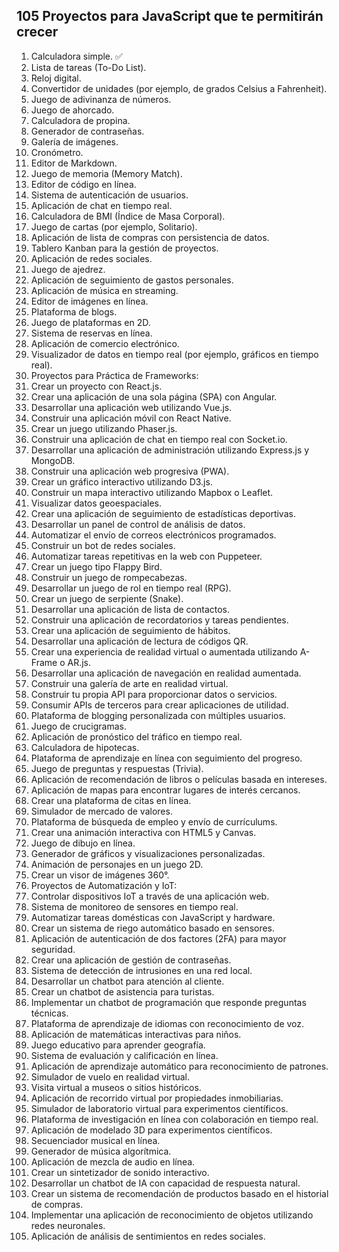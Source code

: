 ## 105 Proyectos para JavaScript que te permitirán crecer

1. Calculadora simple. ✅
2. Lista de tareas (To-Do List).
3. Reloj digital.
4. Convertidor de unidades (por ejemplo, de grados Celsius a Fahrenheit).
5. Juego de adivinanza de números.
6. Juego de ahorcado.
7. Calculadora de propina.
8. Generador de contraseñas.
9. Galería de imágenes.
10. Cronómetro.
11. Editor de Markdown.
12. Juego de memoria (Memory Match).
13. Editor de código en línea.
14. Sistema de autenticación de usuarios.
15. Aplicación de chat en tiempo real.
16. Calculadora de BMI (Índice de Masa Corporal).
17. Juego de cartas (por ejemplo, Solitario).
18. Aplicación de lista de compras con persistencia de datos.
19. Tablero Kanban para la gestión de proyectos.
20. Aplicación de redes sociales.
21. Juego de ajedrez.
22. Aplicación de seguimiento de gastos personales.
23. Aplicación de música en streaming.
24. Editor de imágenes en línea.
25. Plataforma de blogs.
26. Juego de plataformas en 2D.
27. Sistema de reservas en línea.
28. Aplicación de comercio electrónico.
29. Visualizador de datos en tiempo real (por ejemplo, gráficos en tiempo real).
30. Proyectos para Práctica de Frameworks:
31. Crear un proyecto con React.js.
32. Crear una aplicación de una sola página (SPA) con Angular.
33. Desarrollar una aplicación web utilizando Vue.js.
34. Construir una aplicación móvil con React Native.
35. Crear un juego utilizando Phaser.js.
36. Construir una aplicación de chat en tiempo real con Socket.io.
37. Desarrollar una aplicación de administración utilizando Express.js y MongoDB.
38. Construir una aplicación web progresiva (PWA).
39. Crear un gráfico interactivo utilizando D3.js.
40. Construir un mapa interactivo utilizando Mapbox o Leaflet.
41. Visualizar datos geoespaciales.
42. Crear una aplicación de seguimiento de estadísticas deportivas.
43. Desarrollar un panel de control de análisis de datos.
44. Automatizar el envío de correos electrónicos programados.
45. Construir un bot de redes sociales.
46. Automatizar tareas repetitivas en la web con Puppeteer.
47. Crear un juego tipo Flappy Bird.
48. Construir un juego de rompecabezas.
49. Desarrollar un juego de rol en tiempo real (RPG).
50. Crear un juego de serpiente (Snake).
51. Desarrollar una aplicación de lista de contactos.
52. Construir una aplicación de recordatorios y tareas pendientes.
53. Crear una aplicación de seguimiento de hábitos.
54. Desarrollar una aplicación de lectura de códigos QR.
55. Crear una experiencia de realidad virtual o aumentada utilizando A-Frame o AR.js.
56. Desarrollar una aplicación de navegación en realidad aumentada.
57. Construir una galería de arte en realidad virtual.
58. Construir tu propia API para proporcionar datos o servicios.
59. Consumir APIs de terceros para crear aplicaciones de utilidad.
60. Plataforma de blogging personalizada con múltiples usuarios.
61. Juego de crucigramas.
62. Aplicación de pronóstico del tráfico en tiempo real.
63. Calculadora de hipotecas.
64. Plataforma de aprendizaje en línea con seguimiento del progreso.
65. Juego de preguntas y respuestas (Trivia).
66. Aplicación de recomendación de libros o películas basada en intereses.
67. Aplicación de mapas para encontrar lugares de interés cercanos.
68. Crear una plataforma de citas en línea.
69. Simulador de mercado de valores.
70. Plataforma de búsqueda de empleo y envío de currículums.
71. Crear una animación interactiva con HTML5 y Canvas.
72. Juego de dibujo en línea.
73. Generador de gráficos y visualizaciones personalizadas.
74. Animación de personajes en un juego 2D.
75. Crear un visor de imágenes 360°.
76. Proyectos de Automatización y IoT:
77. Controlar dispositivos IoT a través de una aplicación web.
78. Sistema de monitoreo de sensores en tiempo real.
79. Automatizar tareas domésticas con JavaScript y hardware.
80. Crear un sistema de riego automático basado en sensores.
81. Aplicación de autenticación de dos factores (2FA) para mayor seguridad.
82. Crear una aplicación de gestión de contraseñas.
83. Sistema de detección de intrusiones en una red local.
84. Desarrollar un chatbot para atención al cliente.
85. Crear un chatbot de asistencia para turistas.
86. Implementar un chatbot de programación que responde preguntas técnicas.
87. Plataforma de aprendizaje de idiomas con reconocimiento de voz.
88. Aplicación de matemáticas interactivas para niños.
89. Juego educativo para aprender geografía.
90. Sistema de evaluación y calificación en línea.
91. Aplicación de aprendizaje automático para reconocimiento de patrones.
92. Simulador de vuelo en realidad virtual.
93. Visita virtual a museos o sitios históricos.
94. Aplicación de recorrido virtual por propiedades inmobiliarias.
95. Simulador de laboratorio virtual para experimentos científicos.
96. Plataforma de investigación en línea con colaboración en tiempo real.
97. Aplicación de modelado 3D para experimentos científicos.
98. Secuenciador musical en línea.
99. Generador de música algorítmica.
100. Aplicación de mezcla de audio en línea.
101. Crear un sintetizador de sonido interactivo.
102. Desarrollar un chatbot de IA con capacidad de respuesta natural.
103. Crear un sistema de recomendación de productos basado en el historial de compras.
104. Implementar una aplicación de reconocimiento de objetos utilizando redes neuronales.
105. Aplicación de análisis de sentimientos en redes sociales.
